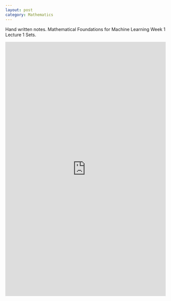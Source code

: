 ```yaml
---
layout: post
category: Mathematics
---
```


Hand written notes. Mathematical Foundations for Machine Learning Week 1 Lecture 1 Sets.

<iframe src="https://drive.google.com/file/d/1-04frE9Tz7HVj7qaepuuzF0-5duArqIN/preview" width="100%" height="800" frameborder="0" style="border: none;"></iframe>
